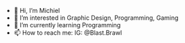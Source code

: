 - 👋 Hi, I’m Michiel
- 👀 I’m interested in Graphic Design, Programming, Gaming
- 🌱 I’m currently learning Programming
- 📫 How to reach me: IG: @Blast.Brawl

<!---
MichielClocheret/MichielClocheret is a ✨ special ✨ repository because its `README.md` (this file) appears on your GitHub profile.
You can click the Preview link to take a look at your changes.
--->
